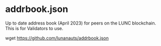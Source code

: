 # addrbook.json
Up to date address book (April 2023) for peers on the LUNC blockchain. This is for Validators to use.

wget https://github.com/lunanauts/addrbook.json

